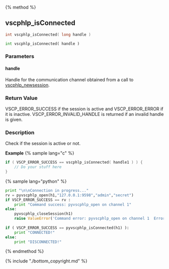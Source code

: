 {% method %}
## vscphlp_isConnected

```c
int vscphlp_isConnected( long handle )
```

```python
int vscphlp_isConnected( handle )
```

### Parameters

#### handle
Handle for the communication channel obtained from a call to [vscphlp_newsession](vscphlp_newsession.md).

### Return Value
VSCP_ERROR_SUCCESS if the session is active and VSCP_ERROR_ERROR if it is inactive. VSCP_ERROR_INVALID_HANDLE is returned if an invalid handle is given. 

### Description
Check if the session is active or not. 

**Example** {% sample lang="c" %}

```c
if ( VSCP_ERROR_SUCCESS == vscphlp_isConnected( handle1 ) ) {
    // Do your stuff here 
}
```

{% sample lang="python" %}

```python
print "\n\nConnection in progress..."
rv = pyvscphlp_open(h1,"127.0.0.1:9598","admin","secret")
if VSCP_ERROR_SUCCESS == rv :
    print "Command success: pyvscphlp_open on channel 1"
else:
    pyvscphlp_closeSession(h1)
    raise ValueError('Command error: pyvscphlp_open on channel 1  Error code=%d' % rv )
 
if ( VSCP_ERROR_SUCCESS == pyvscphlp_isConnected(h1) ):
    print "CONNECTED!"
else:
    print "DISCONNECTED!"
```


{% endmethod %}

{% include "./bottom_copyright.md" %}
